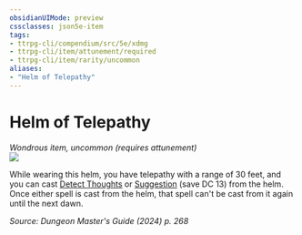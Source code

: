 ```yaml
---
obsidianUIMode: preview
cssclasses: json5e-item
tags:
- ttrpg-cli/compendium/src/5e/xdmg
- ttrpg-cli/item/attunement/required
- ttrpg-cli/item/rarity/uncommon
aliases: 
- "Helm of Telepathy"
---
```

# Helm of Telepathy
*Wondrous item, uncommon (requires attunement)*  
![](2-Mechanics/CLI/items/img/helm-of-telepathy.webp#right)


While wearing this helm, you have telepathy with a range of 30 feet, and you can cast [Detect Thoughts](2-Mechanics/CLI/spells/detect-thoughts-xphb.md) or [Suggestion](2-Mechanics/CLI/spells/suggestion-xphb.md) (save DC 13) from the helm. Once either spell is cast from the helm, that spell can't be cast from it again until the next dawn.

*Source: Dungeon Master's Guide (2024) p. 268*